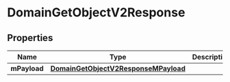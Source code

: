 
# DomainGetObjectV2Response

## Properties
| Name | Type | Description | Notes |
| ------------ | ------------- | ------------- | ------------- |
| **mPayload** | [**DomainGetObjectV2ResponseMPayload**](DomainGetObjectV2ResponseMPayload.md) |  |  |



